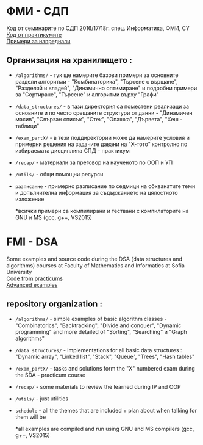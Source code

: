 # ФМИ - СДП

Код от семинарите по СДП 2016/17/18г. спец. Информатика, ФМИ, СУ
<br>[Код от практикумите](https://github.com/VasiPeycheva/Data-Structures-and-Algorithms--2018-2019)
<br>[Примери за напреднали](https://github.com/IvanFilipov/modern_c_plus_plus)


## Организация на хранилището :
   * `/algorithms/` - тук ще намерите базови примери за основните раздели алгоритми - 
         "Комбинаторика", "Търсене с върщане", "Разделяй и владей", "Динамично оптимиране"
         и подробни примери за "Сортиране", "Търсене" и алгоритми върху "Графи"

   * `/data_structures/` - в тази директория са поместени реализаци за основните и по често срещаните
         структури от данни - "Динамичен масив", "Свързан списък", "Стек", "Опашка",
         "Дървета", "Хеш - таблици"

   * `/exam_partX/` - в тези поддиректории може да намерите условия и примерни решения на задачите давани
         на  "Х-тото" контролно по избираемата дисциплина СПД - практикум

   * `/recap/` - материали за преговор на наученото по ООП и УП

   * `/utils/` - общи помощни ресурси

  * `разписание` - примерно разписание по седмици на обхванатите теми и допълнителна информация
         за съдържанието на цялостното изложение

       *всички примери са компилирани и тествани с компилаторите на GNU и MS (gcc, g++, VS2015)
# FMI - DSA

Some examples and source code during the DSA (data structures and algorithms) courses at
Faculty of Mathematics and Informatics at Sofia University
<br>[Code from practicums](https://github.com/VasiPeycheva/Data-Structures-and-Algorithms--2018-2019)
<br>[Advanced examples](https://github.com/IvanFilipov/modern_c_plus_plus)

## repository organization :
   * `/algorithms/` - simple examples of basic algorithm classes - 
         "Combinatorics", "Backtracking", "Divide and conquer", "Dynamic programming"
         and more detailed of "Sorting", "Searching" и "Graph algorithms"

   * `/data_structures/` - implementations for all basic data structures : 
         "Dynamic array", "Linked list", "Stack", "Queue",
         "Trees", "Hash tables"

   * `/exam_partX/` - tasks and solutions form the "X" numbered exam during the SDA - practicum course

   * `/recap/` - some materials to review the learned during IP and OOP

   * `/utils/` - just utilities

  * `schedule` - all the themes that are included + plan about when talking for them will be

       *all examples are compiled and run using GNU and MS compilers (gcc, g++, VS2015)
